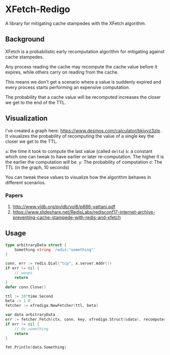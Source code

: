 # XFetch-Redigo

A library for mitigating cache stampedes with the XFetch algorithm.


## Background

XFetch is a probabilistic early recomputation algorithm for mitigating against cache stampedes.

Any process reading the cache may recompute the cache value before it expires, while others carry on reading from the cache.

This means we don't get a scenario where a value is suddenly expired and every process starts performing an expensive computation.

The probability that a cache value will be recomputed increases the closer we get to the end of the TTL. 


## Visualization

I've created a graph here: https://www.desmos.com/calculator/bkjyyz3zlp . It visualizes the probability of recomputing the value of a single key the closer we get to the TTL. 

`a`: the time it took to compute the last value (called `delta`)
`b`: a constant which one can tweak to have earlier or later re-computation. The higher it is the earlier the computation will be.
`y`: The probability of computation 
`d`: The TTL (in the graph, 10 seconds)

You can tweak these values to visualize how the algorithm behaves in different scenarios.

### Papers

1. http://www.vldb.org/pvldb/vol8/p886-vattani.pdf
2. https://www.slideshare.net/RedisLabs/redisconf17-internet-archive-preventing-cache-stampede-with-redis-and-xfetch

## Usage

```go
type arbitraryData struct {
	Something string `redis:"something"`
}

conn, err := redis.Dial("tcp", x.server.Addr())
if err != nil {
    // woops
    return
}
defer conn.Close()

ttl := 10*time.Second
beta := 1.0
fetcher := xfredigo.NewFetcher(ttl, beta)

var data arbitraryData
err := fetcher.Fetch(ctx, conn, key, xfredigo.Struct(&data), recomputer)
if err != nil {
    // do something
    return
}

fmt.Println(data.Something)
```
